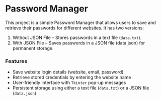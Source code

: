 # Password Manager

This project is a simple Password Manager that allows users to save and retrieve their passwords for different websites. It has two versions:
1. Without JSON File – Stores passwords in a text file (`data.txt`).
2. With JSON File – Saves passwords in a JSON file (data.json) for permanent storage.

### Features
- Save website login details (website, email, password)
- Retrieve stored credentials by entering the website name
- User-friendly interface with `Tkinter` pop-up messages
- Persistent storage using either a text file (`data.txt`) or a JSON file (`data.json`)